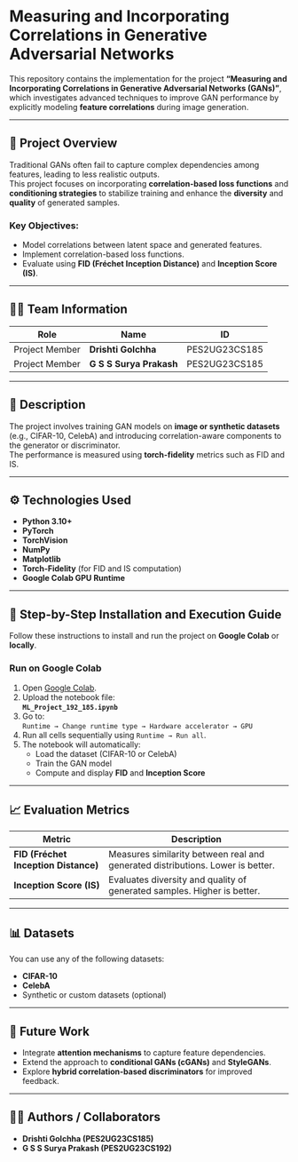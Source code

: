 # Measuring and Incorporating Correlations in Generative Adversarial Networks

This repository contains the implementation for the project **“Measuring and Incorporating Correlations in Generative Adversarial Networks (GANs)”**, which investigates advanced techniques to improve GAN performance by explicitly modeling **feature correlations** during image generation.

---

## 🧠 Project Overview

Traditional GANs often fail to capture complex dependencies among features, leading to less realistic outputs.  
This project focuses on incorporating **correlation-based loss functions** and **conditioning strategies** to stabilize training and enhance the **diversity** and **quality** of generated samples.

### Key Objectives:
- Model correlations between latent space and generated features.  
- Implement correlation-based loss functions.  
- Evaluate using **FID (Fréchet Inception Distance)** and **Inception Score (IS)**.

---

## 👨‍💻 Team Information

| Role | Name | ID |
|------|------|----|
| Project Member | **Drishti Golchha** | PES2UG23CS185 |
| Project Member | **G S S Surya Prakash** | PES2UG23CS185 |

---

## 🧩 Description

The project involves training GAN models on **image or synthetic datasets** (e.g., CIFAR-10, CelebA) and introducing correlation-aware components to the generator or discriminator.  
The performance is measured using **torch-fidelity** metrics such as FID and IS.

---

## ⚙️ Technologies Used

- **Python 3.10+**
- **PyTorch**
- **TorchVision**
- **NumPy**
- **Matplotlib**
- **Torch-Fidelity** (for FID and IS computation)
- **Google Colab GPU Runtime**

---

## 🚀 Step-by-Step Installation and Execution Guide

Follow these instructions to install and run the project on **Google Colab** or **locally**.

### Run on Google Colab
1. Open [Google Colab](https://colab.research.google.com/).
2. Upload the notebook file:  
   **`ML_Project_192_185.ipynb`**
3. Go to:  
   `Runtime → Change runtime type → Hardware accelerator → GPU`
4. Run all cells sequentially using `Runtime → Run all`.
5. The notebook will automatically:
   - Load the dataset (CIFAR-10 or CelebA)
   - Train the GAN model
   - Compute and display **FID** and **Inception Score**

---

## 📈 Evaluation Metrics

| Metric | Description |
|---------|--------------|
| **FID (Fréchet Inception Distance)** | Measures similarity between real and generated distributions. Lower is better. |
| **Inception Score (IS)** | Evaluates diversity and quality of generated samples. Higher is better. |

---

## 📊 Datasets

You can use any of the following datasets:
- **CIFAR-10**
- **CelebA**
- Synthetic or custom datasets (optional)

---

## 🔮 Future Work

- Integrate **attention mechanisms** to capture feature dependencies.  
- Extend the approach to **conditional GANs (cGANs)** and **StyleGANs**.  
- Explore **hybrid correlation-based discriminators** for improved feedback.

---
## 👩‍💻 Authors / Collaborators

- **Drishti Golchha (PES2UG23CS185)**  
- **G S S Surya Prakash (PES2UG23CS192)**  
